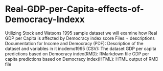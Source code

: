 # Real-GDP-per-Capita-effects-of-Democracy-Indexx
Utilizing Stock and Watsons 1995 sample dataset we will examine how Real GDP per Capita is affected by Democracy index score
Files + descriptions
Documentation for Income and Democracy (PDF): Description of the dataset and variables in it
incdemo1995 (CSV): The dataset
GDP per capita predictions based on Democracy index(RMD): RMarkdown file
GDP per capita predictions based on Democracy index(HTML): HTML output of RMD file
